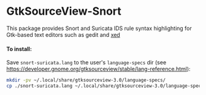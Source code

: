 # GtkSourceView-Snort
This package provides Snort and Suricata IDS rule syntax highlighting for Gtk-based text editors such as gedit and [xed](https://github.com/linuxmint/xed)

#### To install:
Save `snort-suricata.lang` to the user's `language-specs` dir (see https://developer.gnome.org/gtksourceview/stable/lang-reference.html):

```sh
mkdir -pv ~/.local/share/gtksourceview-3.0/language-specs/
cp ./snort-suricata.lang ~/.local/share/gtksourceview-3.0/language-specs/
```
